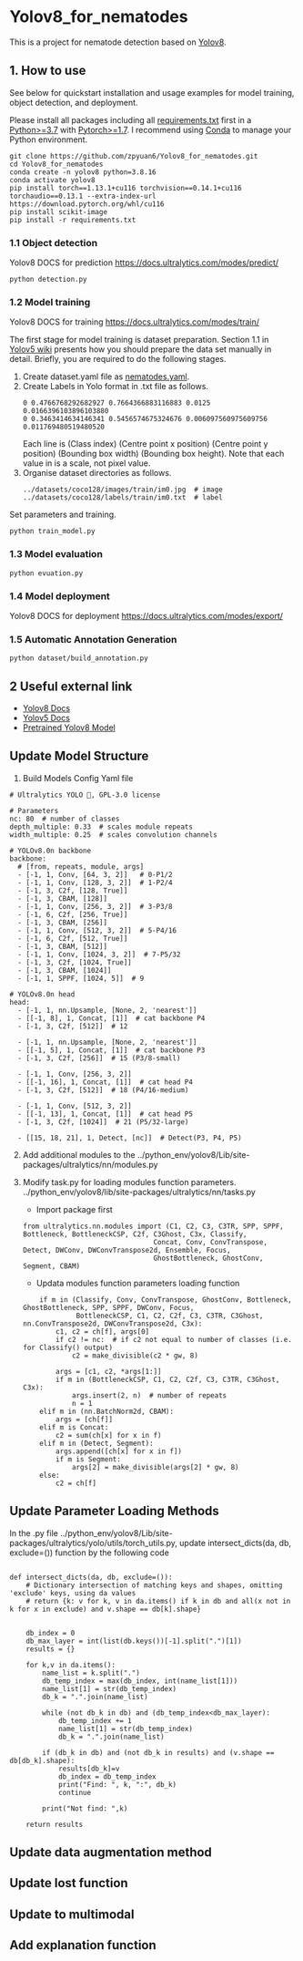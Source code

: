 # Yolov8_for_nematodes

This is a project for nematode detection based on [Yolov8](https://github.com/ultralytics/ultralytics). 

## 1. How to use

See below for quickstart installation and usage examples for model training, object detection, and deployment.

Please install all packages including all [requirements.txt](./requirements.txt) first in a [Python>=3.7](https://www.python.org/) with [Pytorch>=1.7](https://pytorch.org/get-started/previous-versions/). 
I recommend using [Conda](https://www.anaconda.com/) to manage your Python environment.

```
git clone https://github.com/zpyuan6/Yolov8_for_nematodes.git
cd Yolov8_for_nematodes
conda create -n yolov8 python=3.8.16 
conda activate yolov8
pip install torch==1.13.1+cu116 torchvision==0.14.1+cu116 torchaudio==0.13.1 --extra-index-url https://download.pytorch.org/whl/cu116
pip install scikit-image
pip install -r requirements.txt
```

### 1.1 Object detection
Yolov8 DOCS for prediction https://docs.ultralytics.com/modes/predict/

```
python detection.py
```

### 1.2 Model training
Yolov8 DOCS for training https://docs.ultralytics.com/modes/train/

The first stage for model training is dataset preparation.
Section 1.1 in [Yolov5 wiki](https://github.com/ultralytics/yolov5/wiki/Train-Custom-Data) presents how you should prepare the data set manually in detail.
Briefly, you are required to do the following stages.

1. Create dataset.yaml file as [nematodes.yaml](./nematodes.yaml).
2. Create Labels in Yolo format in .txt file as follows.
    ```
    0 0.4766768292682927 0.7664366883116883 0.0125 0.0166396103896103880
    0 0.3463414634146341 0.5456574675324676 0.006097560975609756 0.011769480519480520
    ```
    Each line is (Class index) (Centre point x position) (Centre point y position) (Bounding box width) (Bounding box height). Note that each value in is a scale, not pixel value.
3. Organise dataset directories as follows.
    ```
    ../datasets/coco128/images/train/im0.jpg  # image
    ../datasets/coco128/labels/train/im0.txt  # label
    ```

Set parameters and training.
```
python train_model.py
```

### 1.3 Model evaluation

```
python evuation.py
```

### 1.4 Model deployment
Yolov8 DOCS for deployment https://docs.ultralytics.com/modes/export/

### 1.5 Automatic Annotation Generation

```
python dataset/build_annotation.py
```

## 2 Useful external link

- [Yolov8 Docs](https://docs.ultralytics.com/)
- [Yolov5 Docs](https://github.com/ultralytics/yolov5)
- [Pretrained Yolov8 Model](https://github.com/ultralytics/ultralytics)


## Update Model Structure

1. Build Models Config Yaml file

```
# Ultralytics YOLO 🚀, GPL-3.0 license

# Parameters
nc: 80  # number of classes
depth_multiple: 0.33  # scales module repeats
width_multiple: 0.25  # scales convolution channels

# YOLOv8.0n backbone
backbone:
  # [from, repeats, module, args]
  - [-1, 1, Conv, [64, 3, 2]]   # 0-P1/2
  - [-1, 1, Conv, [128, 3, 2]]  # 1-P2/4
  - [-1, 3, C2f, [128, True]]
  - [-1, 3, CBAM, [128]]
  - [-1, 1, Conv, [256, 3, 2]]  # 3-P3/8
  - [-1, 6, C2f, [256, True]]
  - [-1, 3, CBAM, [256]]
  - [-1, 1, Conv, [512, 3, 2]]  # 5-P4/16
  - [-1, 6, C2f, [512, True]]
  - [-1, 3, CBAM, [512]]
  - [-1, 1, Conv, [1024, 3, 2]]  # 7-P5/32
  - [-1, 3, C2f, [1024, True]]
  - [-1, 3, CBAM, [1024]]
  - [-1, 1, SPPF, [1024, 5]]  # 9

# YOLOv8.0n head
head:
  - [-1, 1, nn.Upsample, [None, 2, 'nearest']]
  - [[-1, 8], 1, Concat, [1]]  # cat backbone P4
  - [-1, 3, C2f, [512]]  # 12

  - [-1, 1, nn.Upsample, [None, 2, 'nearest']]
  - [[-1, 5], 1, Concat, [1]]  # cat backbone P3
  - [-1, 3, C2f, [256]]  # 15 (P3/8-small)

  - [-1, 1, Conv, [256, 3, 2]]
  - [[-1, 16], 1, Concat, [1]]  # cat head P4
  - [-1, 3, C2f, [512]]  # 18 (P4/16-medium)

  - [-1, 1, Conv, [512, 3, 2]]
  - [[-1, 13], 1, Concat, [1]]  # cat head P5
  - [-1, 3, C2f, [1024]]  # 21 (P5/32-large)

  - [[15, 18, 21], 1, Detect, [nc]]  # Detect(P3, P4, P5)
```

2. Add additional modules to the ../python_env/yolov8/Lib/site-packages/ultralytics/nn/modules.py

3. Modify task.py for loading modules function parameters. ../python_env/yolov8/lib/site-packages/ultralytics/nn/tasks.py
    - Import package first 
    ```
    from ultralytics.nn.modules import (C1, C2, C3, C3TR, SPP, SPPF, Bottleneck, BottleneckCSP, C2f, C3Ghost, C3x, Classify,
                                    Concat, Conv, ConvTranspose, Detect, DWConv, DWConvTranspose2d, Ensemble, Focus,
                                    GhostBottleneck, GhostConv, Segment, CBAM)
    ``` 
    - Updata modules function parameters loading function
    ```
        if m in (Classify, Conv, ConvTranspose, GhostConv, Bottleneck, GhostBottleneck, SPP, SPPF, DWConv, Focus,
                 BottleneckCSP, C1, C2, C2f, C3, C3TR, C3Ghost, nn.ConvTranspose2d, DWConvTranspose2d, C3x):
            c1, c2 = ch[f], args[0]
            if c2 != nc:  # if c2 not equal to number of classes (i.e. for Classify() output)
                c2 = make_divisible(c2 * gw, 8)

            args = [c1, c2, *args[1:]]
            if m in (BottleneckCSP, C1, C2, C2f, C3, C3TR, C3Ghost, C3x):
                args.insert(2, n)  # number of repeats
                n = 1
        elif m in (nn.BatchNorm2d, CBAM):
            args = [ch[f]]
        elif m is Concat:
            c2 = sum(ch[x] for x in f)
        elif m in (Detect, Segment):
            args.append([ch[x] for x in f])
            if m is Segment:
                args[2] = make_divisible(args[2] * gw, 8)
        else:
            c2 = ch[f]
    ```


## Update Parameter Loading Methods

In the .py file ../python_env/yolov8/Lib/site-packages/ultralytics/yolo/utils/torch_utils.py, update intersect_dicts(da, db, exclude=()) function by the following code

```

def intersect_dicts(da, db, exclude=()):
    # Dictionary intersection of matching keys and shapes, omitting 'exclude' keys, using da values
    # return {k: v for k, v in da.items() if k in db and all(x not in k for x in exclude) and v.shape == db[k].shape}


    db_index = 0
    db_max_layer = int(list(db.keys())[-1].split(".")[1])
    results = {}

    for k,v in da.items():
        name_list = k.split(".")
        db_temp_index = max(db_index, int(name_list[1])) 
        name_list[1] = str(db_temp_index)
        db_k = ".".join(name_list) 

        while (not db_k in db) and (db_temp_index<db_max_layer):
            db_temp_index += 1
            name_list[1] = str(db_temp_index)
            db_k = ".".join(name_list)

        if (db_k in db) and (not db_k in results) and (v.shape == db[db_k].shape):
            results[db_k]=v
            db_index = db_temp_index
            print("Find: ", k, ":", db_k)
            continue

        print("Not find: ",k)

    return results
```

## Update data augmentation method

## Update lost function

## Update to multimodal

## Add explanation function
